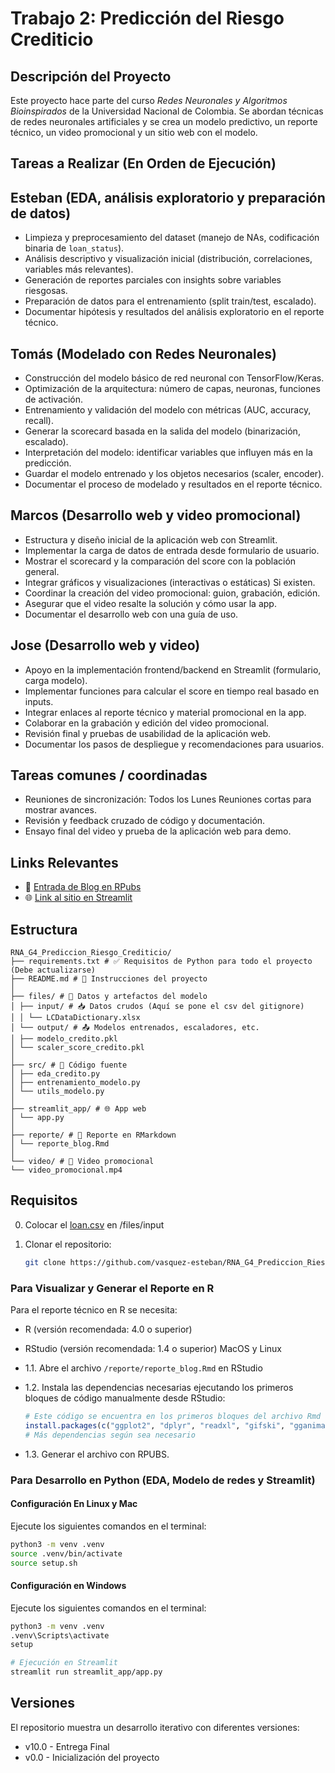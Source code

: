 # Trabajo 2: Predicción del Riesgo Crediticio

## Descripción del Proyecto

Este proyecto hace parte del curso _Redes Neuronales y Algoritmos Bioinspirados_ de la Universidad Nacional de Colombia. Se abordan técnicas de redes neuronales artificiales y se crea un modelo predictivo, un reporte técnico, un video promocional y un sitio web con el modelo.

## Tareas a Realizar (En Orden de Ejecución)

## Esteban (EDA, análisis exploratorio y preparación de datos)

- Limpieza y preprocesamiento del dataset (manejo de NAs, codificación binaria de `loan_status`).
- Análisis descriptivo y visualización inicial (distribución, correlaciones, variables más relevantes).
- Generación de reportes parciales con insights sobre variables riesgosas.
- Preparación de datos para el entrenamiento (split train/test, escalado).
- Documentar hipótesis y resultados del análisis exploratorio en el reporte técnico.

## Tomás (Modelado con Redes Neuronales)

- Construcción del modelo básico de red neuronal con TensorFlow/Keras.
- Optimización de la arquitectura: número de capas, neuronas, funciones de activación.
- Entrenamiento y validación del modelo con métricas (AUC, accuracy, recall).
- Generar la scorecard basada en la salida del modelo (binarización, escalado).
- Interpretación del modelo: identificar variables que influyen más en la predicción.
- Guardar el modelo entrenado y los objetos necesarios (scaler, encoder).
- Documentar el proceso de modelado y resultados en el reporte técnico.

## Marcos (Desarrollo web y video promocional)

- Estructura y diseño inicial de la aplicación web con Streamlit.
- Implementar la carga de datos de entrada desde formulario de usuario.
- Mostrar el scorecard y la comparación del score con la población general.
- Integrar gráficos y visualizaciones (interactivas o estáticas) Si existen.
- Coordinar la creación del video promocional: guion, grabación, edición.
- Asegurar que el video resalte la solución y cómo usar la app.
- Documentar el desarrollo web con una guía de uso.

## Jose (Desarrollo web y video)

- Apoyo en la implementación frontend/backend en Streamlit (formulario, carga modelo).
- Implementar funciones para calcular el score en tiempo real basado en inputs.
- Integrar enlaces al reporte técnico y material promocional en la app.
- Colaborar en la grabación y edición del video promocional.
- Revisión final y pruebas de usabilidad de la aplicación web.
- Documentar los pasos de despliegue y recomendaciones para usuarios.

## Tareas comunes / coordinadas

- Reuniones de sincronización: Todos los Lunes Reuniones cortas para mostrar avances.
- Revisión y feedback cruzado de código y documentación.
- Ensayo final del video y prueba de la aplicación web para demo.

## Links Relevantes

- 📝 [Entrada de Blog en RPubs](https://rpubs.com/)
- 🌐 [Link al sitio en Streamlit](https://streamlit.io/)

## Estructura

```
RNA_G4_Prediccion_Riesgo_Crediticio/
├── requirements.txt # ✅ Requisitos de Python para todo el proyecto (Debe actualizarse)
├── README.md # 📘 Instrucciones del proyecto
│
├── files/ # 📂 Datos y artefactos del modelo
│ ├── input/ # 📥 Datos crudos (Aquí se pone el csv del gitignore)
│ │ └── LCDataDictionary.xlsx
│ └── output/ # 📤 Modelos entrenados, escaladores, etc.
│ ├── modelo_credito.pkl
│ └── scaler_score_credito.pkl
│
├── src/ # 🔧 Código fuente
│ ├── eda_credito.py
│ ├── entrenamiento_modelo.py
│ └── utils_modelo.py
│
├── streamlit_app/ # 🌐 App web
│ └── app.py
│
├── reporte/ # 📄 Reporte en RMarkdown
│ └── reporte_blog.Rmd
│
└── video/ # 🎥 Video promocional
└── video_promocional.mp4
```

## Requisitos

0. Colocar el [loan.csv](https://www.kaggle.com/datasets/ranadeep/credit-risk-dataset/data) en /files/input

1. Clonar el repositorio:
   ```bash
   git clone https://github.com/vasquez-esteban/RNA_G4_Prediccion_Riesgo_Crediticio
   ```

### Para Visualizar y Generar el Reporte en R

Para el reporte técnico en R se necesita:

- R (versión recomendada: 4.0 o superior)
- RStudio (versión recomendada: 1.4 o superior)
  MacOS y Linux
- 1.1. Abre el archivo `/reporte/reporte_blog.Rmd` en RStudio

- 1.2. Instala las dependencias necesarias ejecutando los primeros bloques de código manualmente desde RStudio:

  ```R
  # Este código se encuentra en los primeros bloques del archivo Rmd
  install.packages(c("ggplot2", "dplyr", "readxl", "gifski", "gganimate"))
  # Más dependencias según sea necesario
  ```

- 1.3. Generar el archivo con RPUBS.

### Para Desarrollo en Python (EDA, Modelo de redes y Streamlit)

#### Configuración En Linux y Mac

Ejecute los siguientes comandos en el terminal:

```bash
python3 -m venv .venv
source .venv/bin/activate
source setup.sh
```

#### Configuración en Windows

Ejecute los siguientes comandos en el terminal:

```bash
python3 -m venv .venv
.venv\Scripts\activate
setup
```

```bash
# Ejecución en Streamlit
streamlit run streamlit_app/app.py
```

## Versiones

El repositorio muestra un desarrollo iterativo con diferentes versiones:

- v10.0 - Entrega Final
- v0.0 - Inicialización del proyecto
